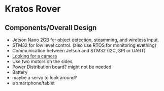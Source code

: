 
# Kratos Rover

## Components/Overall Design

- Jetson Nano 2GB for object detection, steamming, and wireless input.
- STM32 for low level control. (also use RTOS for monitoring evething) 
- Communication between Jetson and STM32 (I2C, SPI or UART)
- [Looking for a camera](https://www.accessoriestested.com/best-camera-for-nvidia-jetson-nano/)
- Use two motors on the sides
- Power Distribution board? might not be needed
- Battery
- maybe a servo to look around?
- a smartphone/tablet 

